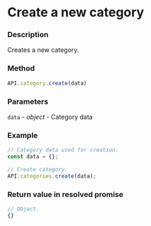 # Create a new category

### Description

Creates a new category.

### Method

```js
API.category.create(data)
```

### Parameters

`data` - *object* - Category data

### Example

```js
// Category data used for creation.
const data = {};

// Create category.
API.categories.create(data);
```

### Return value in resolved promise

```js
// Object.
{}

```
